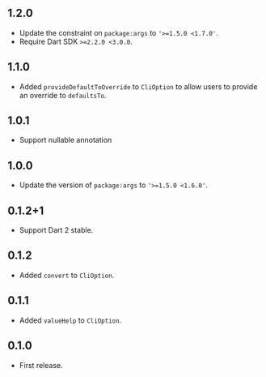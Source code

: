 ## 1.2.0

- Update the constraint on `package:args` to `'>=1.5.0 <1.7.0'`.
- Require Dart SDK `>=2.2.0 <3.0.0`.

## 1.1.0

- Added `provideDefaultToOverride` to `CliOption` to allow users to provide an
  override to `defaultsTo`.

## 1.0.1

- Support nullable annotation

## 1.0.0

- Update the version of `package:args` to `'>=1.5.0 <1.6.0'`.

## 0.1.2+1

- Support Dart 2 stable.

## 0.1.2

- Added `convert` to `CliOption`.

## 0.1.1

- Added `valueHelp` to `CliOption`.

## 0.1.0

- First release.

